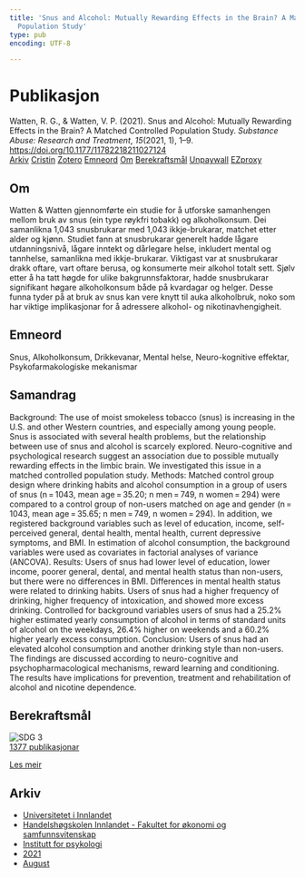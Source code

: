 ```yaml
---
title: 'Snus and Alcohol: Mutually Rewarding Effects in the Brain? A Matched Controlled
  Population Study'
type: pub
encoding: UTF-8

---
```

<h1>Publikasjon</h1>
<article id="csl-bib-container-A9AA67SW" class="csl-bib-container">
  <div class="csl-bib-body"> <div class="csl-entry">Watten, R. G., &#38; Watten, V. P. (2021). Snus and Alcohol: Mutually Rewarding Effects in the Brain? A Matched Controlled Population Study. <i>Substance Abuse: Research and Treatment</i>, <i>15</i>(2021, 1), 1–9. <a href="https://doi.org/10.1177/11782218211027124">https://doi.org/10.1177/11782218211027124</a></div> </div>
  <div class="csl-bib-buttons">
    <a href="#taxonomy-article-A9AA67SW" alt="archive" class="csl-bib-button">Arkiv</a>
    <a href="https://app.cristin.no/results/show.jsf?id=1924380" alt="Cristin" class="csl-bib-button">Cristin</a>
    <a href="http://zotero.org/groups/5881554/items/A9AA67SW" alt="Zotero" class="csl-bib-button">Zotero</a>
    <a href="#keywords-article-A9AA67SW" alt="keywords" class="csl-bib-button">Emneord</a>
    <a href="#about-article-A9AA67SW" alt="about_pub" class="csl-bib-button">Om</a>
    <a href="#sdg-article-A9AA67SW" alt="sdg" class="csl-bib-button">Berekraftsmål</a>
    <a href="https://doi.org/10.1177/11782218211027124" alt="Unpaywall" class="csl-bib-button">Unpaywall</a>
    <a href="https://doi.org/10.1177/11782218211027124" alt="EZproxy" class="csl-bib-button">EZproxy</a>
  </div>
  <div id="csl-bib-meta-container-A9AA67SW"></div>
</article>
<div id="csl-bib-meta-A9AA67SW" class="csl-bib-meta">
  <article id="about-article-A9AA67SW" class="about_pub-article">
    <h1>Om</h1>
    Watten & Watten gjennomførte ein studie for å utforske samanhengen mellom bruk av snus (ein type røykfri tobakk) og alkoholkonsum. Dei samanlikna 1,043 snusbrukarar med 1,043 ikkje-brukarar, matchet etter alder og kjønn. Studiet fann at snusbrukarar generelt hadde lågare utdanningsnivå, lågare inntekt og dårlegare helse, inkludert mental og tannhelse, samanlikna med ikkje-brukarar. Viktigast var at snusbrukarar drakk oftare, vart oftare berusa, og konsumerte meir alkohol totalt sett. Sjølv etter å ha tatt høgde for ulike bakgrunnsfaktorar, hadde snusbrukarar signifikant høgare alkoholkonsum både på kvardagar og helger. Desse funna tyder på at bruk av snus kan vere knytt til auka alkoholbruk, noko som har viktige implikasjonar for å adressere alkohol- og nikotinavhengigheit.
  </article>
  <article id="keywords-article-A9AA67SW" class="keywords-article">
    <h1>Emneord</h1>
    Snus, Alkoholkonsum, Drikkevanar, Mental helse, Neuro-kognitive effektar, Psykofarmakologiske mekanismar
  </article>
  <article id="abstract-article-A9AA67SW" class="abstract-article">
    <h1>Samandrag</h1>
    Background: The use of moist smokeless tobacco (snus) is increasing in the U.S. and other Western countries, and especially among young people. Snus is associated with several health problems, but the relationship between use of snus and alcohol is scarcely explored. Neuro-cognitive and psychological research suggest an association due to possible mutually rewarding effects in the limbic brain. We investigated this issue in a matched controlled population study. Methods: Matched control group design where drinking habits and alcohol consumption in a group of users of snus (n = 1043, mean age = 35.20; n men = 749, n women = 294) were compared to a control group of non-users matched on age and gender (n = 1043, mean age = 35.65; n men = 749, n women = 294). In addition, we registered background variables such as level of education, income, self-perceived general, dental health, mental health, current depressive symptoms, and BMI. In estimation of alcohol consumption, the background variables were used as covariates in factorial analyses of variance (ANCOVA). Results: Users of snus had lower level of education, lower income, poorer general, dental, and mental health status than non-users, but there were no differences in BMI. Differences in mental health status were related to drinking habits. Users of snus had a higher frequency of drinking, higher frequency of intoxication, and showed more excess drinking. Controlled for background variables users of snus had a 25.2% higher estimated yearly consumption of alcohol in terms of standard units of alcohol on the weekdays, 26.4% higher on weekends and a 60.2% higher yearly excess consumption. Conclusion: Users of snus had an elevated alcohol consumption and another drinking style than non-users. The findings are discussed according to neuro-cognitive and psychopharmacological mechanisms, reward learning and conditioning. The results have implications for prevention, treatment and rehabilitation of alcohol and nicotine dependence.
  </article>
  <article id="sdg-article-A9AA67SW" class="sdg-article">
    <h1>Berekraftsmål</h1>
    <div class="sdg-container"><div id="sdg3" class="sdg">
        <img src="{{< params subfolder >}}images/sdg/sdg03_nn.png" class="image" alt="SDG 3">
        <div class="sdg-overlay">
          <a href="{{< params subfolder >}}nn/archive/?sdg=3#archive" class="sdg-publication-count"><span>1377</span> publikasjonar</a>
          <p><a href="https://fn.no/om-fn/fns-baerekraftsmaal/god-helse-og-livskvalitet?lang=nno-NO" class="sdg-read-more">Les meir</a></p>
        </div>
      </div></div>
  </article>
  <article id="taxonomy-article-A9AA67SW" class="taxonomy-article">
    <h1>Arkiv</h1>
    <ul>
      <li><a href="{{< params subfolder >}}nn/archive/?key=3DCRN523">Universitetet i Innlandet</a></li>
      <li><a href="{{< params subfolder >}}nn/archive/?key=DU8Q9LN9">Handelshøgskolen Innlandet - Fakultet for økonomi og samfunnsvitenskap</a></li>
      <li><a href="{{< params subfolder >}}nn/archive/?key=KTD9NXA8">Institutt for psykologi</a></li>
      <li><a href="{{< params subfolder >}}nn/archive/?key=Z3D9VY7X">2021</a></li>
      <li><a href="{{< params subfolder >}}nn/archive/?key=S4AETT62">August</a></li>
    </ul>
  </article>
</div>
